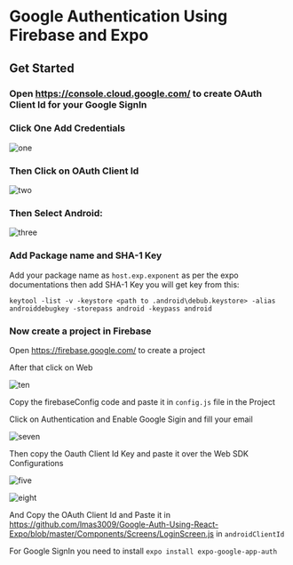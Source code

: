 # Google Authentication Using Firebase and Expo

## Get Started

### Open https://console.cloud.google.com/  to create OAuth Client Id for your Google SignIn

### Click One Add Credentials


![one](https://user-images.githubusercontent.com/60876387/97795657-8af02780-1c2e-11eb-9fff-c9894ecd6082.PNG)


### Then Click on OAuth Client Id


![two](https://user-images.githubusercontent.com/60876387/97795611-68f6a500-1c2e-11eb-9965-b82c1adc0848.PNG)


### Then Select Android:


![three](https://user-images.githubusercontent.com/60876387/97795608-672ce180-1c2e-11eb-9b37-a48f15b081b1.PNG)


### Add Package name and SHA-1 Key

Add your package name as `host.exp.exponent` as per the expo documentations
then add SHA-1 Key you will get key from this:

`keytool -list -v -keystore <path to .android\debub.keystore> -alias androiddebugkey -storepass android -keypass android`

### Now create a project in Firebase

Open https://firebase.google.com/ to create a project

After that click on Web

![ten](https://user-images.githubusercontent.com/60876387/97795747-00a8c300-1c30-11eb-8be3-bfcafa42f65a.PNG)

Copy the firebaseConfig code and paste it in `config.js` file in the Project

Click on Authentication and Enable Google Sigin and fill your email

![seven](https://user-images.githubusercontent.com/60876387/97795654-86c40a00-1c2e-11eb-9b5b-73ca8dd426dd.jpg)

Then copy the Oauth Client Id Key and paste it over the Web SDK Configurations

![five](https://user-images.githubusercontent.com/60876387/97795627-7449d080-1c2e-11eb-9d00-06d20eab135a.jpg)

![eight](https://user-images.githubusercontent.com/60876387/97795612-68f6a500-1c2e-11eb-9121-195644a63f22.jpg)

And Copy the OAuth Client Id and Paste it in https://github.com/lmas3009/Google-Auth-Using-React-Expo/blob/master/Components/Screens/LoginScreen.js in `androidClientId`

For Google SignIn you need to install `expo install expo-google-app-auth`
